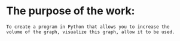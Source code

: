# The purpose of the work: 
```
To create a program in Python that allows you to increase the 
volume of the graph, visualize this graph, allow it to be used.
```
